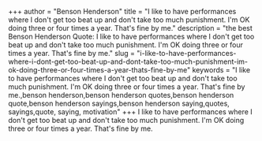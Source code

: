 +++
author = "Benson Henderson"
title = "I like to have performances where I don't get too beat up and don't take too much punishment. I'm OK doing three or four times a year. That's fine by me."
description = "the best Benson Henderson Quote: I like to have performances where I don't get too beat up and don't take too much punishment. I'm OK doing three or four times a year. That's fine by me."
slug = "i-like-to-have-performances-where-i-dont-get-too-beat-up-and-dont-take-too-much-punishment-im-ok-doing-three-or-four-times-a-year-thats-fine-by-me"
keywords = "I like to have performances where I don't get too beat up and don't take too much punishment. I'm OK doing three or four times a year. That's fine by me.,benson henderson,benson henderson quotes,benson henderson quote,benson henderson sayings,benson henderson saying,quotes, sayings,quote, saying, motivation"
+++
I like to have performances where I don't get too beat up and don't take too much punishment. I'm OK doing three or four times a year. That's fine by me.
